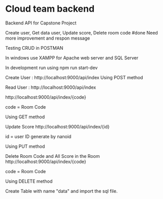 # Cloud team backend
 Backend API for Capstone Project

Create user, Get data user, Update score, Delete room code #done
Need more improvement and respon message

Testing CRUD in POSTMAN

In windows use XAMPP for Apache web server and SQL Server 

In development run using npm run start-dev

Create User :
http://localhost:9000/api/index
Using POST method 

Read User :
http://localhost:9000/api/index

http://localhost:9000/api/index/{code}

code = Room Code

Using GET method

Update Score
http://localhost:9000/api/index/{id}

id = user ID generate by nanoid

Using PUT method

Delete Room Code and All Score in the Room
http://localhost:9000/api/index/{code}

code = Room Code

Using DELETE method


Create Table with name "data" and import the sql file.




